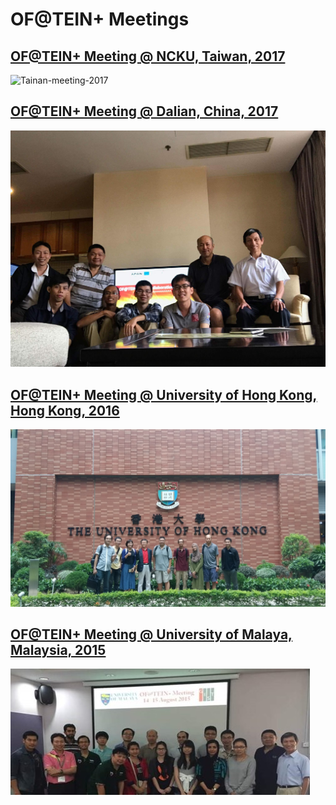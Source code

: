 # OF@TEIN+ Meetings

## [OF@TEIN+ Meeting @ NCKU, Taiwan, 2017](Tainan-meeting-2017.md)
![Tainan-meeting-2017](../Images/KL-meeting-2017.jpeg)

## [OF@TEIN+ Meeting @ Dalian, China, 2017](Dalian-meeting-2017.md)
![Dalian-meeting-2015](../Images/Dalian-meeting-2017.jpeg)

## [OF@TEIN+ Meeting @ University of Hong Kong, Hong Kong, 2016](Hongkong-meeting-2016.md)
![Hongkong-meeting-2016](../Images/Hongkong-meeting-2016.jpg)

## [OF@TEIN+ Meeting @ University of Malaya, Malaysia, 2015](KL-meeting-2015.md)
![KL-meeting-2015](../Images/KL-meeting-2015.jpg)
